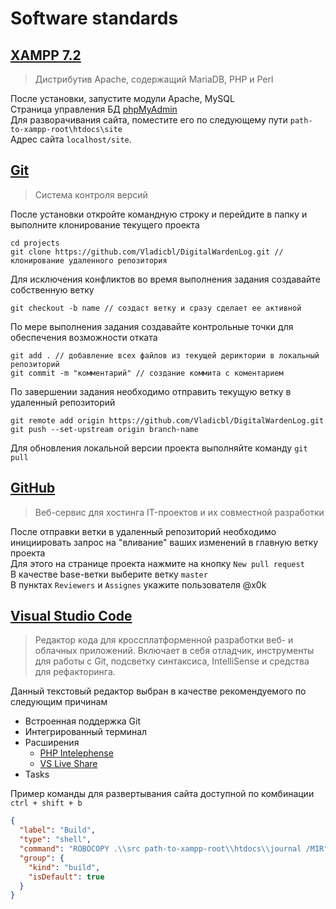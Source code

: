 # Software standards

## [XAMPP 7.2](https://www.apachefriends.org/ru/index.html)
> Дистрибутив Apache, содержащий MariaDB, PHP и Perl

После установки, запустите модули Apache, MySQL  
Страница управления БД [phpMyAdmin](http://localhost/phpmyadmin/)  
Для разворачивания сайта, поместите его по следующему пути `path-to-xampp-root\htdocs\site`  
Адрес сайта `localhost/site`.

## [Git](https://git-scm.com/)
> Система контроля версий

После установки откройте командную строку и перейдите в папку и выполните клонирование текущего проекта
```
cd projects
git clone https://github.com/Vladicbl/DigitalWardenLog.git // клонирование удаленного репозитория
```
Для исключения конфликтов во время выполнения задания создавайте собственную ветку
```
git checkout -b name // создаст ветку и сразу сделает ее активной
```
По мере выполнения задания создавайте контрольные точки для обеспечения возможности отката
```
git add . // добавление всех файлов из текущей дериктории в локальный репозиторий
git commit -m "комментарий" // создание коммита с коментарием
```
По завершении задания необходимо отправить текущую ветку в удаленный репозиторий
```
git remote add origin https://github.com/Vladicbl/DigitalWardenLog.git
git push --set-upstream origin branch-name
```
Для обновления локальной версии проекта выполняйте команду `git pull`

## [GitHub](https://github.com/Vladicbl/DigitalWardenLog)
> Веб-сервис для хостинга IT-проектов и их совместной разработки

После отправки ветки в удаленный репозиторий необходимо инициировать запрос на "вливание" ваших изменений в главную ветку проекта  
Для этого на странице проекта нажмите на кнопку `New pull request`  
В качестве base-ветки выберите ветку `master`  
В пунктах `Reviewers` и `Assignes` укажите пользователя @x0k

## [Visual Studio Code](https://code.visualstudio.com/)
> Редактор кода для кроссплатформенной разработки веб- и облачных приложений. Включает в себя отладчик, инструменты для работы с Git, подсветку синтаксиса, IntelliSense и средства для рефакторинга.

Данный текстовый редактор выбран в качестве рекомендуемого по следующим причинам
* Встроенная поддержка Git
* Интегрированный терминал
* Расширения
  * [PHP Intelephense](https://marketplace.visualstudio.com/items?itemName=bmewburn.vscode-intelephense-client)
  * [VS Live Share](https://marketplace.visualstudio.com/items?itemName=MS-vsliveshare.vsliveshare)
* Tasks

Пример команды для развертывания сайта доступной по комбинации `ctrl + shift + b`
```JSON
{
  "label": "Build",
  "type": "shell",
  "command": "ROBOCOPY .\\src path-to-xampp-root\\htdocs\\journal /MIR",
  "group": {
    "kind": "build",
    "isDefault": true
  }
}
```